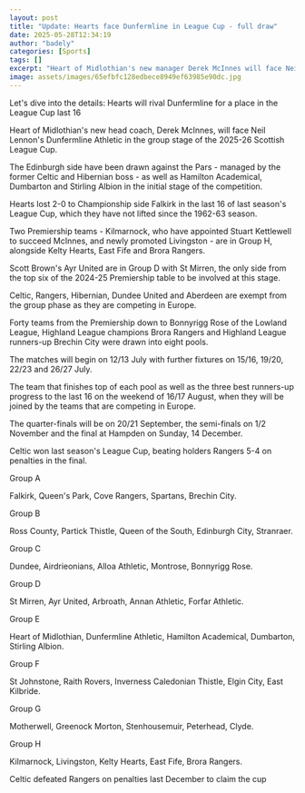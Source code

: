 ```yaml
---
layout: post
title: "Update: Hearts face Dunfermline in League Cup - full draw"
date: 2025-05-28T12:34:19
author: "badely"
categories: [Sports]
tags: []
excerpt: "Heart of Midlothian's new manager Derek McInnes will face Neil Lennon's Dunfermline Athletic in the group stage of the 2025-26 League Cup."
image: assets/images/65efbfc128edbece8949ef63985e90dc.jpg
---
```


Let's dive into the details: Hearts will rival Dunfermline for a place in the League Cup last 16 

Heart of Midlothian's new head coach, Derek McInnes, will face Neil Lennon's Dunfermline Athletic in the group stage of the 2025-26 Scottish League Cup. 

The Edinburgh side have been drawn against the Pars - managed by the former Celtic and Hibernian boss - as well as Hamilton Academical, Dumbarton and Stirling Albion in the initial stage of the competition. 

Hearts lost 2-0 to Championship side Falkirk in the last 16 of last season's League Cup, which they have not lifted since the 1962-63 season.

Two Premiership teams - Kilmarnock, who have appointed Stuart Kettlewell to succeed McInnes, and newly promoted Livingston - are in Group H, alongside Kelty Hearts, East Fife and Brora Rangers.

Scott Brown's Ayr United are in Group D with St Mirren, the only side from the top six of the 2024-25 Premiership table to be involved at this stage.

Celtic, Rangers, Hibernian, Dundee United and Aberdeen are exempt from the group phase as they are competing in Europe.

Forty teams from the Premiership down to Bonnyrigg Rose of the Lowland League, Highland League champions Brora Rangers and Highland League runners-up Brechin City were drawn into eight pools.

The matches will begin on 12/13 July with further fixtures on 15/16, 19/20, 22/23 and 26/27 July.

The team that finishes top of each pool as well as the three best runners-up progress to the last 16 on the weekend of 16/17 August, when they will be joined by the teams that are competing in Europe.

The quarter-finals will be on  20/21 September, the semi-finals on 1/2 November  and the final at Hampden on Sunday, 14 December.

Celtic won last season's League Cup, beating holders Rangers 5-4 on penalties in the final.

Group A

Falkirk, Queen's Park, Cove Rangers, Spartans, Brechin City.

Group B

Ross County, Partick Thistle, Queen of the South, Edinburgh City, Stranraer.

Group C

Dundee, Airdrieonians, Alloa Athletic, Montrose, Bonnyrigg Rose.

Group D

St Mirren, Ayr United, Arbroath, Annan Athletic, Forfar Athletic.

Group E

Heart of Midlothian, Dunfermline Athletic, Hamilton Academical, Dumbarton, Stirling Albion.

Group F

St Johnstone, Raith Rovers, Inverness Caledonian Thistle, Elgin City, East Kilbride.

Group G

Motherwell, Greenock Morton, Stenhousemuir, Peterhead, Clyde.

Group H

Kilmarnock, Livingston, Kelty Hearts, East Fife, Brora Rangers.

Celtic defeated Rangers on penalties last December to claim the cup

